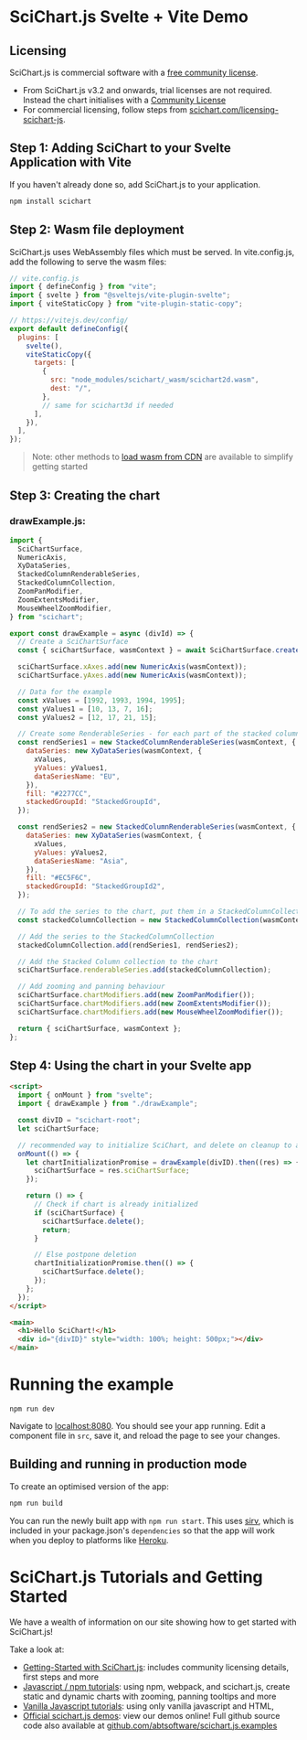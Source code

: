 # SciChart.js Svelte + Vite Demo

## Licensing

SciChart.js is commercial software with a [free community license](https://scichart.com/community-licensing).

- From SciChart.js v3.2 and onwards, trial licenses are not required. Instead the chart initialises with a [Community License](https://scichart.com/community-licensing)
- For commercial licensing, follow steps from [scichart.com/licensing-scichart-js](https://scichart.com/licensing-scichart-js).

## Step 1: Adding SciChart to your Svelte Application with Vite

If you haven't already done so, add SciChart.js to your application.

```javascript
npm install scichart
```

## Step 2: Wasm file deployment

SciChart.js uses WebAssembly files which must be served. In vite.config.js, add the following to serve the wasm files:

```javascript
// vite.config.js
import { defineConfig } from "vite";
import { svelte } from "@sveltejs/vite-plugin-svelte";
import { viteStaticCopy } from "vite-plugin-static-copy";

// https://vitejs.dev/config/
export default defineConfig({
  plugins: [
    svelte(),
    viteStaticCopy({
      targets: [
        {
          src: "node_modules/scichart/_wasm/scichart2d.wasm",
          dest: "/",
        },
        // same for scichart3d if needed
      ],
    }),
  ],
});
```

> Note: other methods to [load wasm from CDN](https://www.scichart.com/documentation/js/current/webframe.html#Deploying%20Wasm%20or%20WebAssembly%20and%20Data%20Files%20with%20your%20app.html) are available to simplify getting started

## Step 3: Creating the chart

### drawExample.js:

```javascript
import {
  SciChartSurface,
  NumericAxis,
  XyDataSeries,
  StackedColumnRenderableSeries,
  StackedColumnCollection,
  ZoomPanModifier,
  ZoomExtentsModifier,
  MouseWheelZoomModifier,
} from "scichart";

export const drawExample = async (divId) => {
  // Create a SciChartSurface
  const { sciChartSurface, wasmContext } = await SciChartSurface.create(divId);

  sciChartSurface.xAxes.add(new NumericAxis(wasmContext));
  sciChartSurface.yAxes.add(new NumericAxis(wasmContext));

  // Data for the example
  const xValues = [1992, 1993, 1994, 1995];
  const yValues1 = [10, 13, 7, 16];
  const yValues2 = [12, 17, 21, 15];

  // Create some RenderableSeries - for each part of the stacked column
  const rendSeries1 = new StackedColumnRenderableSeries(wasmContext, {
    dataSeries: new XyDataSeries(wasmContext, {
      xValues,
      yValues: yValues1,
      dataSeriesName: "EU",
    }),
    fill: "#2277CC",
    stackedGroupId: "StackedGroupId",
  });

  const rendSeries2 = new StackedColumnRenderableSeries(wasmContext, {
    dataSeries: new XyDataSeries(wasmContext, {
      xValues,
      yValues: yValues2,
      dataSeriesName: "Asia",
    }),
    fill: "#EC5F6C",
    stackedGroupId: "StackedGroupId2",
  });

  // To add the series to the chart, put them in a StackedColumnCollection
  const stackedColumnCollection = new StackedColumnCollection(wasmContext);

  // Add the series to the StackedColumnCollection
  stackedColumnCollection.add(rendSeries1, rendSeries2);

  // Add the Stacked Column collection to the chart
  sciChartSurface.renderableSeries.add(stackedColumnCollection);

  // Add zooming and panning behaviour
  sciChartSurface.chartModifiers.add(new ZoomPanModifier());
  sciChartSurface.chartModifiers.add(new ZoomExtentsModifier());
  sciChartSurface.chartModifiers.add(new MouseWheelZoomModifier());

  return { sciChartSurface, wasmContext };
};
```

## Step 4: Using the chart in your Svelte app

```html
<script>
  import { onMount } from "svelte";
  import { drawExample } from "./drawExample";

  const divID = "scichart-root";
  let sciChartSurface;

  // recommended way to initialize SciChart, and delete on cleanup to avoid memory leaks
  onMount(() => {
    let chartInitializationPromise = drawExample(divID).then((res) => {
      sciChartSurface = res.sciChartSurface;
    });

    return () => {
      // Check if chart is already initialized
      if (sciChartSurface) {
        sciChartSurface.delete();
        return;
      }

      // Else postpone deletion
      chartInitializationPromise.then(() => {
        sciChartSurface.delete();
      });
    };
  });
</script>

<main>
  <h1>Hello SciChart!</h1>
  <div id="{divID}" style="width: 100%; height: 500px;"></div>
</main>
```

# Running the example

```
npm run dev
```

Navigate to [localhost:8080](http://localhost:8080). You should see your app running. Edit a component file in `src`, save it, and reload the page to see your changes.

## Building and running in production mode

To create an optimised version of the app:

```bash
npm run build
```

You can run the newly built app with `npm run start`. This uses [sirv](https://github.com/lukeed/sirv), which is included in your package.json's `dependencies` so that the app will work when you deploy to platforms like [Heroku](https://heroku.com).

# SciChart.js Tutorials and Getting Started

We have a wealth of information on our site showing how to get started with SciChart.js!

Take a look at:

- [Getting-Started with SciChart.js](https://www.scichart.com/getting-started-scichart-js): includes community licensing details, first steps and more
- [Javascript / npm tutorials](https://www.scichart.com/documentation/js/current/Tutorial%2002%20-%20Adding%20Series%20and%20Data.html): using npm, webpack, and scichart.js, create static and dynamic charts with zooming, panning tooltips and more
- [Vanilla Javascript tutorials](https://www.scichart.com/documentation/js/current/Tutorial%2001%20-%20Including%20SciChart.js%20in%20an%20HTML%20Page.html): using only vanilla javascript and HTML,
- [Official scichart.js demos](https://demo.scichart.com): view our demos online! Full github source code also available at [github.com/abtsoftware/scichart.js.examples](https://github.com/abtsoftware/scichart.js.examples)
